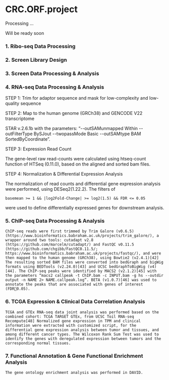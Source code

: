 # CRC.ORF.project

Processing ...

Will be ready soon

### 1. Ribo-seq Data Processing


### 2. Screen Library Design


### 3. Screen Data Processing & Analysis


### 4. RNA-seq Data Processing & Analysis

STEP 1: Trim for adaptor sequence and mask for low-complexity and low-quality sequence

STEP 2: Map to the human genome (GRCh38) and GENCODE V22 transcriptome

STAR v.2.6.1b with the parameters: “--outSAMunmapped Within --outFilterType BySJout --twopassMode Basic --outSAMtype BAM SortedByCoordinate”.

STEP 3: Expression Read Count

The gene-level raw read-counts were calculated using htseq-count function of HTSeq (0.11.0), based on the aligned and sorted bam files.

STEP 4: Normalization & Differential Expression Analysis

The normalization of read counts and differential gene expression analysis were performed, using DESeq2(1.22.2). The filters of

`basemean >= 1 && |log2Fold-Change| >= log2(1.5) && FDR <= 0.05`   

were used to define differentially expressed genes for downstream analysis.


### 5. ChIP-seq Data Processing & Analysis

`
ChIP-seq reads were first trimmed by Trim Galore (v0.6.5) (https://www.bioinformatics.babraham.ac.uk/projects/trim_galore/), a wrapper around two tools: cutadapt v2.8 (https://github.com/marcelm/cutadapt/) and FastQC v0.11.5 (https://github.com/chgibb/FastQC0.11.5/; https://www.bioinformatics.babraham.ac.uk/projects/fastqc/), and were then mapped to the human genome (GRCh38), using Bowtie2 (v2.4.1)[42] The resulting sorted BAM files were converted into bedGraph and bigWig formats using BEDTools (v2.24.0)[43] and UCSC bedGraphToBigWig (v4)[44]. The ChIP-seq peaks were identified by MACS2 (v2.1.2)[45] with the parameters “macs2 callpeak -t ChIP.bam -c INPUT.bam -g hs --outdir output -n NAME 2> NAME.callpeak.log”. BETA (v1.0.7)[46] was used to annotate the peaks that are associated with genes of interest (FDR0.05).
`

### 6. TCGA Expression & Clinical Data Correlation Analysis

`
TCGA and GTEx RNA-seq data joint analysis was performed based on the combined cohort: TCGA TARGET GTEx, from UCSC Toil RNA-seq Recompute[48] Normalized gene expression in TPM and clinical information were extracted with customized script, for the differential gene expression analysis between tumor and tissues, and among different cancer types. The Wilcoxon Rank Sum Test was used to identify the genes with deregulated expression between tumors and the corresponding normal tissues.
`

### 7. Functional Annotation & Gene Functional Enrichment Analysis

`
The gene ontology enrichment analysis was performed in DAVID.
`
